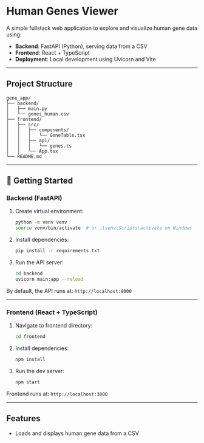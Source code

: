 
# Human Genes Viewer

A simple fullstack web application to explore and visualize human gene data using:

- **Backend**: FastAPI (Python), serving data from a CSV
- **Frontend**: React + TypeScript
- **Deployment**: Local development using Uvicorn and Vite

---

## Project Structure

```
gene_app/
├── backend/
│   ├── main.py
│   └── genes_human.csv
├── frontend/
│   ├── src/
│   │   ├── components/
│   │   │   └── GeneTable.tsx
│   │   ├── api/
│   │   │   └── genes.ts
│   │   └── App.tsx
└── README.md
```

---

## 🚀 Getting Started

### Backend (FastAPI)
1. Create virtual environment:
   ```bash
   python -m venv venv
   source venv/bin/activate  # or .\venv\Scripts\activate on Windows
   ```

2. Install dependencies:
   ```bash
   pip install -r requirements.txt
   ```

3. Run the API server:
   ```bash
   cd backend
   uvicorn main:app --reload
   ```

By default, the API runs at: `http://localhost:8000`

---

### Frontend (React + TypeScript)

1. Navigate to frontend directory:
   ```bash
   cd frontend
   ```

2. Install dependencies:
   ```bash
   npm install
   ```

3. Run the dev server:
   ```bash
   npm start
   ```

Frontend runs at: `http://localhost:3000`

---

## Features

- Loads and displays human gene data from a CSV
